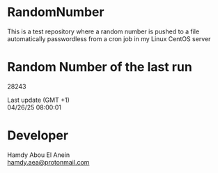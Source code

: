 # RandomNumber    
This is a test repository where a random number is pushed to a file automatically passwordless from a cron job in my Linux CentOS server    
# Random Number of the last run   
28243
      
Last update (GMT +1)    
04/26/25 08:00:01
# Developer    
Hamdy Abou El Anein   
hamdy.aea@protonmail.com
